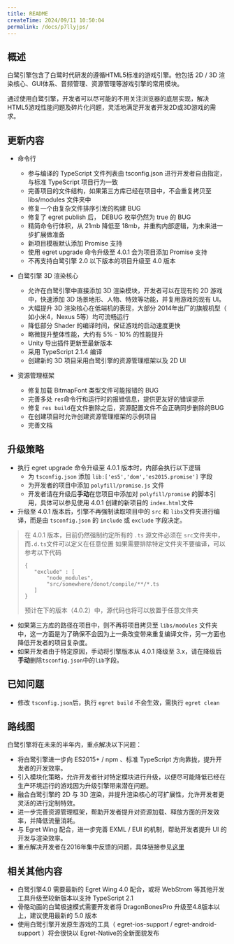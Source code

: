 ```yaml
---
title: README
createTime: 2024/09/11 10:50:04
permalink: /docs/p7llyjps/
---
```


## 概述

白鹭引擎包含了白鹭时代研发的遵循HTML5标准的游戏引擎。他包括 2D / 3D 渲染核心、GUI体系、音频管理、资源管理等游戏引擎的常用模块。

通过使用白鹭引擎，开发者可以尽可能的不用关注浏览器的底层实现，解决HTML5游戏性能问题及碎片化问题，灵活地满足开发者开发2D或3D游戏的需求。



## 更新内容

* 命令行
    * 参与编译的 TypeScript 文件列表由 tsconfig.json 进行开发者自由指定，与标准 TypeScript 项目行为一致
    * 完善项目的文件结构，如果第三方库已经在项目中，不会重复拷贝至 libs/modules 文件夹中
    * 修复一个由复杂文件排序引发的构建 BUG 
    * 修复了 egret publish 后， DEBUG 枚举仍然为 true 的 BUG 
    * 精简命令行体积，从 21mb 降低至 18mb，并重构内部逻辑，为未来进一步扩展做准备
    * 新项目模板默认添加 Promise 支持
    * 使用 egret upgrade 命令升级至 4.0.1 会为项目添加 Promise 支持
    * 不再支持白鹭引擎 2.0 以下版本的项目升级至 4.0 版本

* 白鹭引擎 3D 渲染核心
    * 允许在白鹭引擎中直接添加 3D 渲染模块，开发者可以在现有的 2D 游戏中，快速添加 3D 场景地形、人物、特效等功能，并复用游戏的现有 UI。
    * 大幅提升 3D 渲染核心在低端机的表现，大部分 2014年出厂的旗舰机型（ 如小米4，Nexus 5等）均可流畅运行
    * 降低部分 Shader 的编译时间，保证游戏的启动速度更快
    * 略微提升整体性能，大约有 5% - 10% 的性能提升
    * Unity 导出插件更新至最新版本
    * 采用 TypeScript 2.1.4 编译
    * 创建新的 3D 项目采用白鹭引擎的资源管理框架以及 2D UI 

* 资源管理框架
    * 修复加载 BitmapFont 类型文件可能报错的 BUG  
    * 完善多处 ```res```命令行和运行时的报错信息，提供更友好的错误提示
    * 修复 ```res build```在文件删除之后，资源配置文件不会正确同步删除的BUG
    * 在创建项目时允许创建资源管理框架的示例项目
    * 完善文档


## 升级策略

* 执行 egret upgrade 命令升级至 4.0.1 版本时，内部会执行以下逻辑
    * 为 ```tsconfig.json``` 添加 ```lib:['es5','dom','es2015.promise']``` 字段
    * 为开发者的项目中添加 ```polyfill/promise.js``` 文件
    * 开发者请在升级后**手动**在您项目中添加对 ```polyfill/promise``` 的脚本引用，具体可以参见使用 4.0.1 创建的新项目的 ```index.html```文件
* 升级至 4.0.1 版本后，引擎不再强制读取项目中的 ```src``` 和 ```libs```文件夹进行编译，而是由 ```tsconfig.json``` 的 ```include``` 或 ```exclude``` 字段决定。
> 在 4.0.1 版本，目前仍然强制约定所有的 ```.ts``` 源文件必须在 ```src```文件夹中，而```.d.ts```文件可以定义在任意位置
> 如果需要排除特定文件夹不要编译，可以参考以下代码
> ```
> {
>    "exclude" : [
>        "node_modules",
>        "src/somewhere/donot/compile/**/*.ts
>    ]
>}
> ```
> 预计在下的版本（4.0.2）中，源代码也将可以放置于任意文件夹


* 如果第三方库的路径在项目中，则不再将项目拷贝至 ```libs/modules``` 文件夹中，这一方面是为了确保不会因为上一条改变带来重复编译文件，另一方面也降低开发者的项目复杂度。
* 如果开发者由于特定原因，手动将引擎版本从 4.0.1 降级至 3.x，请在降级后**手动**删除```tsconfig.json```中的```lib```字段。


## 已知问题

* 修改 ```tsconfig.json```后，执行 ``` egret build ``` 不会生效，需执行 ``` egret clean ```


## 路线图

白鹭引擎将在未来的半年内，重点解决以下问题：

* 将白鹭引擎进一步向 ES2015+ / npm 、标准 TypeScript 方向靠拢，提升开发者的开发效率。
* 引入模块化策略，允许开发者针对特定模块进行升级，以便尽可能降低已经在生产环境运行的游戏因为升级引擎带来潜在问题。
* 融合白鹭引擎的 2D 与 3D 渲染，并提升渲染核心的可扩展性，允许开发者更灵活的进行定制特效。
* 进一步完善资源管理框架，帮助开发者提升对资源加载、释放方面的开发效率，并降低流量消耗。
* 与 Egret Wing 配合，进一步完善 EXML / EUI 的机制，帮助开发者提升 UI 的开发与渲染效率。
* 重点解决开发者在2016年集中反馈的问题，具体链接参见[这里](http://bbs.egret.com/thread-25005-1-1.html)

## 相关其他内容
* 白鹭引擎4.0 需要最新的 Egret Wing 4.0 配合，或将 WebStrom 等其他开发工具升级至较新版本以支持 TypeScript 2.1
* 骨骼动画的白鹭极速模式需要开发者将 DragonBonesPro 升级至4.8版本以上，建议使用最新的 5.0 版本
* 使用白鹭引擎开发原生游戏的工具（ egret-ios-support / egret-android-support ）将会很快以 Egret-Native的全新面貌发布

